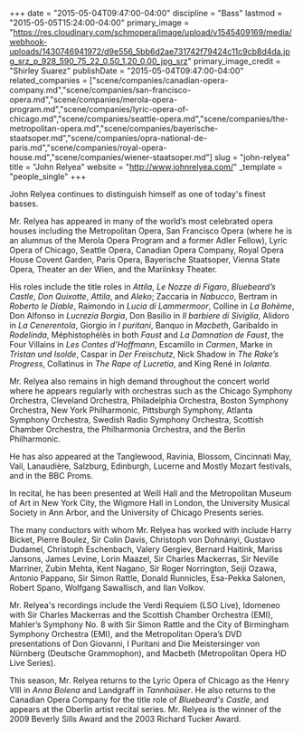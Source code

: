 +++
date = "2015-05-04T09:47:00-04:00"
discipline = "Bass"
lastmod = "2015-05-05T15:24:00-04:00"
primary_image = "https://res.cloudinary.com/schmopera/image/upload/v1545409169/media/webhook-uploads/1430746941972/d9e556_5bb6d2ae731742f79424c11c9cb8d4da.jpg_srz_p_928_590_75_22_0.50_1.20_0.00_jpg_srz"
primary_image_credit = "Shirley Suarez"
publishDate = "2015-05-04T09:47:00-04:00"
related_companies = ["scene/companies/canadian-opera-company.md","scene/companies/san-francisco-opera.md","scene/companies/merola-opera-program.md","scene/companies/lyric-opera-of-chicago.md","scene/companies/seattle-opera.md","scene/companies/the-metropolitan-opera.md","scene/companies/bayerische-staatsoper.md","scene/companies/opra-national-de-paris.md","scene/companies/royal-opera-house.md","scene/companies/wiener-staatsoper.md"]
slug = "john-relyea"
title = "John Relyea"
website = "http://www.johnrelyea.com/"
_template = "people_single"
+++

John Relyea continues to distinguish himself as one of today's finest basses.
 
Mr. Relyea has appeared in many of the world’s most celebrated opera houses including the Metropolitan Opera, San Francisco Opera (where he is an alumnus of the Merola Opera Program and a former Adler Fellow), Lyric Opera of Chicago, Seattle Opera, Canadian Opera Company, Royal Opera House Covent Garden, Paris Opera, Bayerische Staatsoper, Vienna State Opera, Theater an der Wien, and the Mariinksy Theater. 
 
His roles include the title roles in *Attila*, *Le Nozze di Figaro*, *Bluebeard’s Castle*, *Don Quixotte*, *Attila*, and *Aleko*; Zaccaria in *Nabucco*, Bertram in *Roberto le Diable*, Raimondo in *Lucia di Lammermoor*, Colline in *La Bohème*, Don Alfonso in *Lucrezia Borgia*, Don Basilio in *Il barbiere di Siviglia*, Alidoro in *La Cenerentola*, Giorgio in *I puritani*, Banquo in *Macbeth*, Garibaldo in *Rodelinda*, Méphistophélès in both *Faust* and *La Damnation de Faust*, the Four Villains in *Les Contes d’Hoffmann*, Escamillo in *Carmen*, Marke in *Tristan und Isolde*, Caspar in *Der Freischutz*, Nick Shadow in *The Rake’s Progress*, Collatinus in *The Rape of Lucretia*, and King René in *Iolanta*.
 
Mr. Relyea also remains in high demand throughout the concert world where he appears regularly with orchestras such as the Chicago Symphony Orchestra, Cleveland Orchestra, Philadelphia Orchestra, Boston Symphony Orchestra, New York Philharmonic, Pittsburgh Symphony, Atlanta Symphony Orchestra,  Swedish Radio Symphony Orchestra, Scottish Chamber Orchestra, the Philharmonia Orchestra, and the Berlin Philharmonic. 
 
He has also appeared at the Tanglewood, Ravinia, Blossom, Cincinnati May, Vail, Lanaudière, Salzburg, Edinburgh, Lucerne and Mostly Mozart festivals, and in the BBC Proms.
 
In recital, he has been presented at Weill Hall and the Metropolitan Museum of Art in New York City, the Wigmore Hall in London, the University Musical Society in Ann Arbor, and the University of Chicago Presents series.
 
The many conductors with whom Mr. Relyea has worked with include Harry Bicket, Pierre Boulez, Sir Colin Davis, Christoph von Dohnányi, Gustavo Dudamel, Christoph Eschenbach, Valery Gergiev, Bernard Haitink, Mariss Jansons, James Levine, Lorin Maazel, Sir Charles Mackerras, Sir Neville Marriner, Zubin Mehta, Kent Nagano, Sir Roger Norrington, Seiji Ozawa, Antonio Pappano, Sir Simon Rattle, Donald Runnicles, Esa-Pekka Salonen, Robert Spano, Wolfgang Sawallisch, and Ilan Volkov.
 
Mr. Relyea's recordings include the Verdi Requiem (LSO Live), Idomeneo with Sir Charles Mackerras and the Scottish Chamber Orchestra (EMI), Mahler’s Symphony No. 8 with Sir Simon Rattle and the City of Birmingham Symphony Orchestra (EMI), and the Metropolitan Opera’s DVD presentations of Don Giovanni, I Puritani and Die Meistersinger von Nürnberg (Deutsche Grammophon), and Macbeth (Metropolitan Opera HD Live Series).
 
This season, Mr. Relyea returns to the Lyric Opera of Chicago as the Henry VIII in *Anna Bolena* and  Landgraff in *Tannhaüser*.  He also returns to the Canadian Opera Company for the title role of *Bluebeard's Castle*, and appears at the Oberlin artist recital series. Mr. Relyea is the winner of the 2009 Beverly Sills Award and the 2003 Richard Tucker Award.
